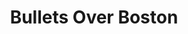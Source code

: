 ---
title: Bullets Over Boston
permalink: /program/bullets/directions
layout: program
slug: bullets
theme: summer-mysteries
venues:
  - church
  - mosesian
---